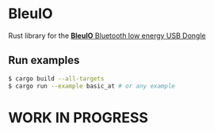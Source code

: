 # BleuIO

Rust library for the [**BleuIO** Bluetooth low energy USB Dongle](https://www.bleuio.com/)

## Run examples

```bash
$ cargo build --all-targets
$ cargo run --example basic_at # or any example
```


# WORK IN PROGRESS
